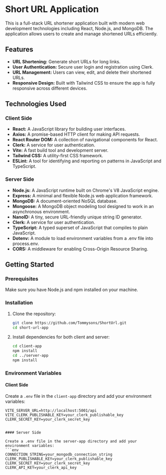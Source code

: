 # Short URL Application

This is a full-stack URL shortener application built with modern web development technologies including React, Node.js, and MongoDB. The application allows users to create and manage shortened URLs efficiently.

## Features

- **URL Shortening:** Generate short URLs for long links.
- **User Authentication:** Secure user login and registration using Clerk.
- **URL Management:** Users can view, edit, and delete their shortened URLs.
- **Responsive Design:** Built with Tailwind CSS to ensure the app is fully responsive across different devices.

## Technologies Used

### Client Side

- **React:** A JavaScript library for building user interfaces.
- **Axios:** A promise-based HTTP client for making API requests.
- **React Router DOM:** A collection of navigational components for React.
- **Clerk:** A service for user authentication.
- **Vite:** A fast build tool and development server.
- **Tailwind CSS:** A utility-first CSS framework.
- **ESLint:** A tool for identifying and reporting on patterns in JavaScript and TypeScript.

### Server Side

- **Node.js:** A JavaScript runtime built on Chrome's V8 JavaScript engine.
- **Express:** A minimal and flexible Node.js web application framework.
- **MongoDB:** A document-oriented NoSQL database.
- **Mongoose:** A MongoDB object modeling tool designed to work in an asynchronous environment.
- **NanoID:** A tiny, secure URL-friendly unique string ID generator.
- **Clerk:** A service for user authentication.
- **TypeScript:** A typed superset of JavaScript that compiles to plain JavaScript.
- **Dotenv:** A module to load environment variables from a .env file into process.env.
- **CORS:** A middleware for enabling Cross-Origin Resource Sharing.

## Getting Started

### Prerequisites

Make sure you have Node.js and npm installed on your machine.

### Installation

1. Clone the repository:
    ```sh
    git clone https://github.com/Tommysons/ShortUrl.git
    cd short-url-app
    ```

2. Install dependencies for both client and server:
    ```sh
    cd client-app
    npm install
    cd ../server-app
    npm install
    ```

### Environment Variables

#### Client Side

Create a `.env` file in the `client-app` directory and add your environment variables:
```env
VITE_SERVER_URL=http://localhost:5001/api
VITE_CLERK_PUBLISHABLE_KEY=your_clerk_publishable_key
CLERK_SECRET_KEY=your_clerk_secret_key


#### Server Side

Create a .env file in the server-app directory and add your environment variables:
```env
CONNECTION_STRING=your_mongodb_connection_string
CLERK_PUBLISHABLE_KEY=your_clerk_publishable_key
CLERK_SECRET_KEY=your_clerk_secret_key
CLERK_API_KEY=your_clerk_api_key
